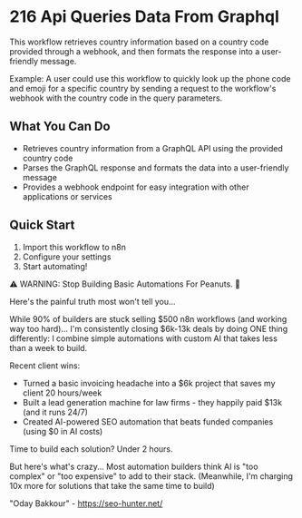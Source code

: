 # 216 Api Queries Data From Graphql

This workflow retrieves country information based on a country code provided through a webhook, and then formats the response into a user-friendly message.

Example: A user could use this workflow to quickly look up the phone code and emoji for a specific country by sending a request to the workflow's webhook with the country code in the query parameters.

## What You Can Do
- Retrieves country information from a GraphQL API using the provided country code
- Parses the GraphQL response and formats the data into a user-friendly message
- Provides a webhook endpoint for easy integration with other applications or services

## Quick Start
1. Import this workflow to n8n
2. Configure your settings
3. Start automating!

⚠️ WARNING: Stop Building Basic Automations For Peanuts. 🚫

Here's the painful truth most won't tell you...

While 90% of builders are stuck selling $500 n8n workflows (and working way too hard)...
I'm consistently closing $6k-13k deals by doing ONE thing differently:
I combine simple automations with custom AI that takes less than a week to build.

Recent client wins:
* Turned a basic invoicing headache into a $6k project that saves my client 20 hours/week
* Built a lead generation machine for law firms - they happily paid $13k (and it runs 24/7)
* Created AI-powered SEO automation that beats funded companies (using $0 in AI costs)

Time to build each solution? Under 2 hours.

But here's what's crazy...
Most automation builders think AI is "too complex" or "too expensive" to add to their stack.
(Meanwhile, I'm charging 10x more for solutions that take the same time to build)

"Oday Bakkour" - https://seo-hunter.net/
